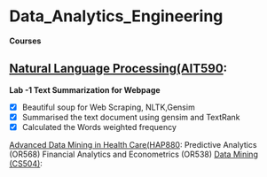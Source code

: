 # Data_Analytics_Engineering

**Courses**

  ## [Natural Language Processing(AIT590](https://github.com/gauthamikuravi/Data_Analytics_Engineering/tree/main/Natural%20Language%20Processing): 
  
  **Lab -1 Text Summarization for Webpage**

- [x] Beautiful soup for Web Scraping, NLTK,Gensim
- [x] Summarised the text document using gensim and TextRank
- [x] Calculated the Words weighted frequency

[Advanced Data Mining in Health Care(HAP880](https://github.com/gauthamikuravi/Data_Analytics_Engineering/tree/main/Healthcare_Analytics):
Predictive Analytics (OR568)
Financial Analytics and Econometrics (OR538)
[Data Mining (CS504)](https://github.com/gauthamikuravi/Data_Analytics_Engineering/tree/main/Data_Mining):

